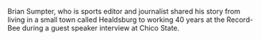 Brian Sumpter, who is sports editor and journalist shared his story from living in a small town called Healdsburg to working 40 years at the Record-Bee during a guest speaker interview at Chico State.